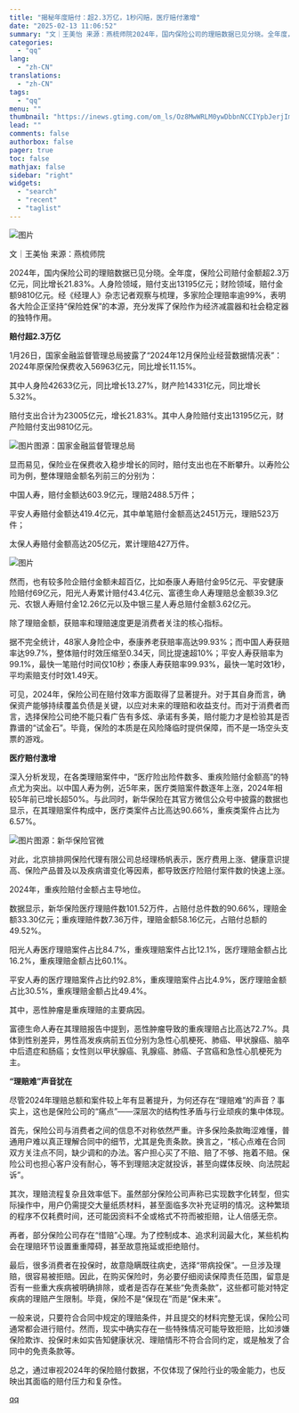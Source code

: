 ```yaml
---
title: "揭秘年度赔付：超2.3万亿，1秒闪赔，医疗赔付激增"
date: "2025-02-13 11:06:52"
summary: "文｜王美怡 来源：燕梳师院2024年，国内保险公司的理赔数据已见分晓。全年度，保险公司赔付金额超2...."
categories:
  - "qq"
lang:
  - "zh-CN"
translations:
  - "zh-CN"
tags:
  - "qq"
menu: ""
thumbnail: "https://inews.gtimg.com/om_ls/Oz8MwWRLM0ywDbbnNCCIYpbJerjIm3H_IPmpX4K8L4H68AA_640360/0"
lead: ""
comments: false
authorbox: false
pager: true
toc: false
mathjax: false
sidebar: "right"
widgets:
  - "search"
  - "recent"
  - "taglist"
---
```


![图片](https://inews.gtimg.com/om_bt/OK85RFfWGliM9gtn8dNe1DFrjuynZPfXoIAXWFhRVbJ44AA/641)

文｜王美怡 来源：燕梳师院

2024年，国内保险公司的理赔数据已见分晓。全年度，保险公司赔付金额超2.3万亿元，同比增长21.83%。人身险领域，赔付支出13195亿元；财险领域，赔付金额9810亿元。经《经理人》杂志记者观察与梳理，多家险企理赔率逾99%，表明各大险企正坚持“保险姓保”的本源，充分发挥了保险作为经济减震器和社会稳定器的独特作用。

**赔付超2.3万亿**

1月26日，国家金融监督管理总局披露了“2024年12月保险业经营数据情况表”：2024年原保险保费收入56963亿元，同比增长11.15%。

其中人身险42633亿元，同比增长13.27%，财产险14331亿元，同比增长5.32%。

赔付支出合计为23005亿元，增长21.83%。其中人身险赔付支出13195亿元，财产险赔付支出9810亿元。

![图片](https://inews.gtimg.com/om_bt/O1YQxU1oCqTCtAs0JF1LrvW5RU04JVTSJSQO3Pl5jADA8AA/641)图源：国家金融监督管理总局

显而易见，保险业在保费收入稳步增长的同时，赔付支出也在不断攀升。以寿险公司为例，整体理赔金额名列前三的分别为：

中国人寿，赔付金额达603.9亿元，理赔2488.5万件；

平安人寿赔付金额达419.4亿元，其中单笔赔付金额高达2451万元，理赔523万件；

太保人寿赔付金额高达205亿元，累计理赔427万件。

![图片](https://inews.gtimg.com/om_bt/OXCpTX84PHpbvTOSCqtVZvQFxfl_64dIJIr3T516qUxdMAA/641)

然而，也有较多险企赔付金额未超百亿，比如泰康人寿赔付金95亿元、平安健康险赔付69亿元，阳光人寿累计赔付43.4亿元、富德生命人寿理赔总金额39.3亿元、农银人寿赔付金12.26亿元以及中银三星人寿总赔付金额3.62亿元。

除了理赔金额，获赔率和理赔速度更是消费者关注的核心指标。

据不完全统计，48家人身险企中，泰康养老获赔率高达99.93%；而中国人寿获赔率达99.7%，整体赔付时效压缩至0.34天，同比提速超10%；平安人寿获赔率为99.1%，最快一笔赔付时间仅10秒；泰康人寿获赔率99.93%，最快一笔时效1秒，平均索赔支付时效1.49天。

可见，2024年，保险公司在赔付效率方面取得了显著提升。对于其自身而言，确保资产能够持续覆盖负债是关键，以应对未来的理赔和收益支付。而对于消费者而言，选择保险公司绝不能只看广告有多炫、承诺有多美，赔付能力才是检验其是否靠谱的“试金石”。毕竟，保险的本质是在风险降临时提供保障，而不是一场空头支票的游戏。

**医疗赔付激增**

深入分析发现，在各类理赔案件中，“医疗险出险件数多、重疾险赔付金额高”的特点尤为突出。以中国人寿为例，近5年来，医疗类赔案件数逐年上涨，2024年相较5年前已增长超50%。与此同时，新华保险在其官方微信公众号中披露的数据也显示，在其理赔案件构成中，医疗类案件占比高达90.66%，重疾类案件占比为6.57%。

![图片](https://inews.gtimg.com/om_bt/OONO-0fAhal2dBqYtB_3eJV1_lzYDPQtR2ZH0OP_8UUt8AA/641)图源：新华保险官微

对此，北京排排网保险代理有限公司总经理杨帆表示，医疗费用上涨、健康意识提高、保险产品普及以及疾病谱变化等因素，都导致医疗险赔付案件数的快速上涨。

2024年，重疾险赔付金额占主导地位。

数据显示，新华保险医疗理赔件数101.52万件，占赔付总件数的90.66%，理赔金额33.30亿元；重疾理赔件数7.36万件，理赔金额58.16亿元，占赔付总额的49.52%。

阳光人寿医疗理赔案件占比84.7%，重疾理赔案件占比12.1%，医疗理赔金额占比16.2%，重疾理赔金额占比60.1%。

平安人寿的医疗理赔案件占比约92.8%，重疾理赔案件占比4.9%，医疗理赔金额占比30.5%，重疾理赔金额占比49.4%。

其中，恶性肿瘤是重疾理赔的主要病因。

富德生命人寿在其理赔报告中提到，恶性肿瘤导致的重疾理赔占比高达72.7%。具体到性别差异，男性高发疾病前五位分别为急性心肌梗死、肺癌、甲状腺癌、脑卒中后遗症和肠癌；女性则以甲状腺癌、乳腺癌、肺癌、子宫癌和急性心肌梗死为主。

**“理赔难”声音犹在**

尽管2024年理赔总额和案件较上年有显著提升，为何还存在“理赔难”的声音？事实上，这也是保险公司的“痛点”——深层次的结构性矛盾与行业顽疾的集中体现。

首先，保险公司与消费者之间的信息不对称依然严重。许多保险条款晦涩难懂，普通用户难以真正理解合同中的细节，尤其是免责条款。换言之，“核心点难在合同双方关注点不同，缺少调和的办法。客户担心买了不赔、赔了不够、拖着不赔。保险公司也担心客户没有耐心，等不到理赔决定就投诉，甚至向媒体反映、向法院起诉”。

其次，理赔流程复杂且效率低下。虽然部分保险公司声称已实现数字化转型，但实际操作中，用户仍需提交大量纸质材料，甚至面临多次补充证明的情况。这种繁琐的程序不仅耗费时间，还可能因资料不全或格式不符而被拒赔，让人倍感无奈。

再者，部分保险公司存在“惜赔”心理。为了控制成本、追求利润最大化，某些机构会在理赔环节设置重重障碍，甚至故意拖延或拒绝赔付。

最后，很多消费者在投保时，故意隐瞒既往病史，选择“带病投保”。一旦涉及理赔，很容易被拒赔。因此，在购买保险时，务必要仔细阅读保障责任范围，留意是否有一些重大疾病被明确排除，或者是否存在某些“免责条款”，这些都可能对特定疾病的理赔产生限制。毕竟，保险不是“保现在”而是“保未来”。

一般来说，只要符合合同中规定的理赔条件，并且提交的材料完整无误，保险公司通常都会进行赔付。然而，现实中确实存在一些特殊情况可能导致拒赔，比如涉嫌保险欺诈、投保时未如实告知健康状况、理赔情形不符合合同约定，或是触发了合同中的免责条款等。

总之，通过审视2024年的保险赔付数据，不仅体现了保险行业的吸金能力，也反映出其面临的赔付压力和复杂性。

[qq](https://new.qq.com/rain/a/20250213A0343W00)

